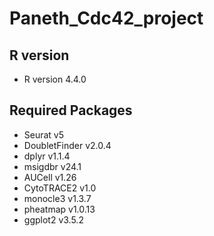 # Paneth_Cdc42_project

## R version
- R version 4.4.0

## Required Packages
- Seurat v5
- DoubletFinder v2.0.4
- dplyr v1.1.4
- msigdbr v24.1
- AUCell v1.26
- CytoTRACE2 v1.0
- monocle3 v1.3.7
- pheatmap v1.0.13
- ggplot2 v3.5.2
  
